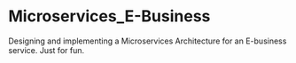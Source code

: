 # Microservices_E-Business
Designing and implementing a Microservices Architecture for an E-business service. Just for fun.
